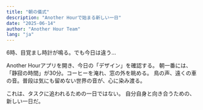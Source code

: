 ```yaml
---
title: "朝の儀式"
description: "Another Hourで始まる新しい一日"
date: "2025-06-14"
author: "Another Hour Team"
lang: "ja"
---
```


6時、目覚まし時計が鳴る。でも今日は違う...

Another Hourアプリを開き、今日の「デザイン」を確認する。
朝一番には、「静寂の時間」が30分。コーヒーを淹れ、窓の外を眺める。
鳥の声、遠くの車の音。普段は気にも留めない世界の音が、心に染み渡る。

これは、タスクに追われるための一日ではない。
自分自身と向き合うための、新しい一日だ。 